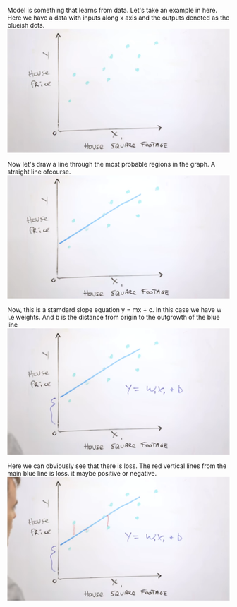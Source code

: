 Model is something that learns from data.
Let's take an example in here. Here we have a data with inputs along x axis and the outputs denoted as the blueish dots.<br>
![alt text](https://github.com/yashpathack/Supervised-Machine-Learning/blob/master/Resources/1.png)<br>

Now let's draw a line through the most probable regions in the graph. A straight line ofcourse.<br>
![alt text](https://github.com/yashpathack/Supervised-Machine-Learning/blob/master/Resources/2.png)<br>

Now, this is a stamdard slope equation y = mx + c. In this case we have w i.e weights. And b is the distance from origin to the outgrowth of the blue line<br>
![alt text](https://github.com/yashpathack/Supervised-Machine-Learning/blob/master/Resources/3.png)<br>

Here we can obviously see that there is loss. The red vertical lines from the main blue line is loss. it maybe positive or negative.<br>
![alt text](https://github.com/yashpathack/Supervised-Machine-Learning/blob/master/Resources/4.png)<br>



